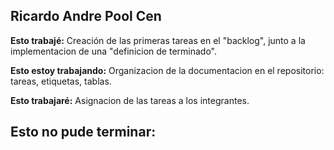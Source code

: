 ## Ricardo Andre Pool Cen

**Esto trabajé:**
Creación de las primeras tareas en el "backlog", junto a la implementacion de una "definicion de terminado".

**Esto estoy trabajando:**
Organizacion de la documentacion en el repositorio: tareas, etiquetas, tablas.

**Esto trabajaré:**
Asignacion de las tareas a los integrantes.

**Esto no pude terminar:**
-
